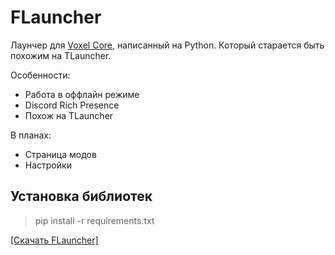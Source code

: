 # FLauncher
Лаунчер для [Voxel Core](https://github.com/MihailRis/VoxelEngine-Cpp), написанный на Python.
Который старается быть похожим на TLauncher.

Особенности:
- Работа в оффлайн режиме
- Discord Rich Presence
- Похож на TLauncher

В планах:
- Страница модов
- Настройки
## Установка библиотек
> pip install -r requirements.txt

[[Скачать FLauncher]](https://freshlend.github.io/home/apps/FLauncher)
